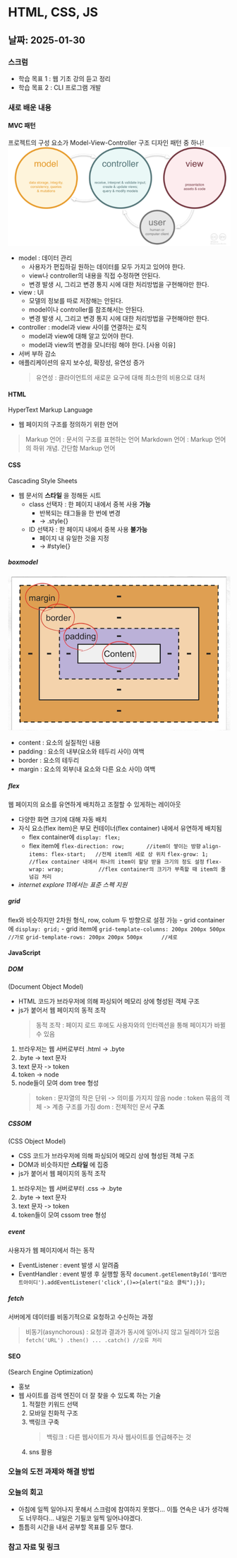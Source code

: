 # HTML, CSS, JS

## 날짜: 2025-01-30

### 스크럼
- 학습 목표 1 : 웹 기초 강의 듣고 정리
- 학습 목표 2 : CLI 프로그램 개발

### 새로 배운 내용
#### MVC 패턴  
프로젝트의 구성 요소가 Model-View-Controller 구조
디자인 패턴 중 하나!
![MVC 패턴](./src/2025-01-30-mvc.png)
- model : 데이터 관리
    - 사용자가 편집하길 원하는 데이터를 모두 가지고 있어야 한다.
    - view나 controller의 내용을 직접 수정하면 안된다.
    - 변경 발생 시, 그리고 변경 통지 시에 대한 처리방법을 구현해야만 한다.
- view : UI
    - 모델의 정보를 따로 저장해는 안된다.
    - model이나 controller를 참조해서는 안된다.
    - 변경 발생 시, 그리고 변경 통지 시에 대한 처리방법을 구현해야만 한다.
- controller : model과 view 사이를 연결하는 로직
    - model과 view에 대해 알고 있어야 한다.
    - model과 view의 변경을 모니터링 해야 한다.
[사용 이유]
- 서버 부하 감소
- 애플리케이션의 유지 보수성, 확장성, 유연성 증가
    > 유연성 : 클라이언트의 새로운 요구에 대해 최소한의 비용으로 대처

#### HTML  
HyperText Markup Language
- 웹 페이지의 구조를 정의하기 위한 언어
> Markup 언어 : 문서의 구조를 표현하는 언어
> Markdown 언어 : Markup 언어의 하위 개념. 간단함 Markup 언어

#### CSS  
Cascading Style Sheets
- 웹 문서의 __스타일__ 을 정해둔 시트
    - class 선택자 : 한 페이지 내에서 중복 사용 __가능__
        - 반복되는 태그들을 한 번에 변경
        - -> .style{} 
    - ID 선택자 : 한 페이지 내에서 중복 사용 __불가능__
        - 페이지 내 유일한 것을 지정
        - -> #style{}

##### boxmodel  
![boxmodel](./src/2025-01-30-boxmodel.png)
- content : 요소의 실질적인 내용
- padding : 요소의 내부(요소와 테두리 사이) 여백
- border : 요소의 테두리
- margin : 요소의 외부(내 요소와 다른 요소 사이) 여백

##### flex  
웹 페이지의 요소를 유연하게 배치하고 조절할 수 있게하는 레이아웃
- 다양한 화면 크기에 대해 자동 배치
- 자식 요소(flex item)은 부모 컨테이너(flex container) 내에서 유연하게 배치됨
    - flex container에
        `display: flex;`
    - flex item에
        `flex-direction: row;       //item이 쌓이는 방향`
        `align-items: flex-start;   //전체 item의 세로 상 위치`
        `flex-grow: 1;              //flex container 내에서 하나의 item이 할당 받을 크기의 정도 설정`
        `flex-wrap: wrap;           //flex container의 크기가 부족할 때 item의 줄 넘김 처리`
- _internet explore 11에서는 표준 스펙 지원_

##### grid  
flex와 비슷하지만 2차원 형식, row, colum 두 방향으로 설정 가능
    - grid container에
        `display: grid;`
    - grid item에
        `grid-template-columns: 200px 200px 500px   //가로`
        `grid-template-rows: 200px 200px 500px      //세로`

#### JavaScript  
##### DOM  
(Document Object Model)
- HTML 코드가 브라우저에 의해 파싱되어 메모리 상에 형성된 객체 구조
- js가 붙어서 웹 페이지의 동적 조작
    > 동적 조작 : 페이지 로드 후에도 사용자와의 인터렉션을 통해 페이지가 바뀔 수 있음
1. 브라우저는 웹 서버로부터 .html -> .byte
2. .byte -> text 문자
3. text 문자 -> token
4. token -> node
5. node들이 모여 dom tree 형성
    > token : 문자열의 작은 단위    -> 의미를 가지지 않음
    > node : token 묶음의 객체    -> 계층 구조를 가짐
    > dom : 전체적인 문서 __구조__

##### CSSOM  
(CSS Object Model)
- CSS 코드가 브라우저에 의해 파싱되어 메모리 상에 형성된 객체 구조
- DOM과 비슷하지만 __스타일__ 에 집중
- js가 붙어서 웹 페이지의 동적 조작
1. 브라우저는 웹 서버로부터 .css -> .byte
2. .byte -> text 문자
3. text 문자 -> token
4. token들이 모여 cssom tree 형성

##### event  
사용자가 웹 페이지에서 하는 동작
- EventListener : event 발생 시 알려줌
- EventHandler : event 발생 후 실행할 동작
`document.getElementById('엘리먼트아이디').addEventListener('click',()=>{alert("요소 클릭");});`

##### fetch  
서버에게 데이터를 비동기적으로 요청하고 수신하는 과정  
> 비동기(asynchorous) : 요청과 결과가 동시에 일어나지 않고 딜레이가 있음
`fetch('URL')
	.then()
	...
	.catch() //오류 처리`

#### SEO  
(Search Engine Optimization)
- 홍보
- 웹 사이트를 검색 엔진이 더 잘 찾을 수 있도록 하는 기술
    1. 적절한 키워드 선택
    2. 모바일 친화적 구조
    3. 백링크 구축
        > 백링크 : 다른 웹사이트가 자사 웹사이트를 언급해주는 것
    4. sns 활용

### 오늘의 도전 과제와 해결 방법

### 오늘의 회고
- 아침에 일찍 일어나지 못해서 스크럼에 참여하지 못했다... 이틀 연속은 내가 생각해도 너무하다... 내일은 기필코 일찍 일어나야겠다.
- 틈틈히 시간을 내서 공부할 목표를 모두 했다.

### 참고 자료 및 링크